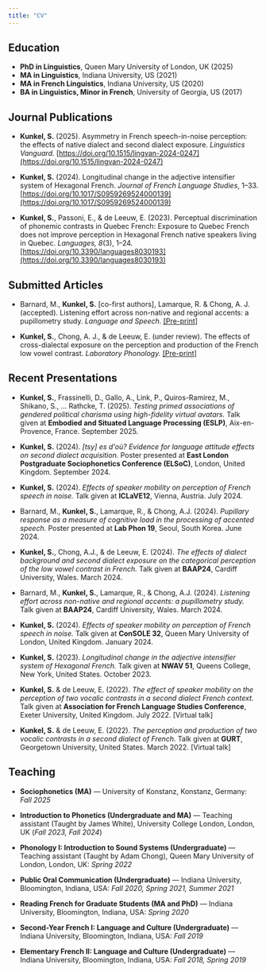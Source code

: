 ```yaml
---
title: "CV"
---
```


## Education
- **PhD in Linguistics**, Queen Mary University of London, UK (2025)  
- **MA in Linguistics**, Indiana University, US (2021)  
- **MA in French Linguistics**, Indiana University, US (2020)  
- **BA in Linguistics, Minor in French**, University of Georgia, US (2017)

## Journal Publications
- **Kunkel, S.** (2025). Asymmetry in French speech-in-noise perception: the effects of native dialect and second dialect exposure. *Linguistics Vanguard.* [https://doi.org/10.1515/lingvan-2024-0247](https://doi.org/10.1515/lingvan-2024-0247)

- **Kunkel, S.** (2024). Longitudinal change in the adjective intensifier system of Hexagonal French.  *Journal of French Language Studies*, 1–33. [https://doi.org/10.1017/S0959269524000139](https://doi.org/10.1017/S0959269524000139)

- **Kunkel, S.**, Passoni, E., & de Leeuw, E. (2023). Perceptual discrimination of phonemic contrasts in Quebec French: Exposure to Quebec French does not improve perception in Hexagonal French native speakers living in Quebec. *Languages, 8*(3), 1–24. [https://doi.org/10.3390/languages8030193](https://doi.org/10.3390/languages8030193)

## Submitted Articles
- Barnard, M., **Kunkel, S.** [co-first authors], Lamarque, R. & Chong, A. J. (accepted). Listening effort across non-native and regional accents: a pupillometry study. *Language and Speech.* [[Pre-print]](https://drive.google.com/file/d/1KpZzmrks60gGWd6j8go5kE7553h6FrZZ/view?usp=sharing)

- **Kunkel, S.**, Chong, A. J., & de Leeuw, E. (under review). The effects of cross-dialectal exposure on the perception and production of the French low vowel contrast. *Laboratory Phonology.* [[Pre-print]](https://www.researchgate.net/publication/394750088_Cross-dialectal_exposure_effects_on_the_production_and_perception_of_the_French_low-vowel_contrast)

## Recent Presentations
- **Kunkel, S.**, Frassinelli, D., Gallo, A., Link, P., Quiros-Ramirez, M., Shikano, S., … Rathcke, T. (2025). *Testing primed associations of gendered political charisma using high-fidelity virtual avatars.* Talk given at **Embodied and Situated Language Processing (ESLP)**, Aix-en-Provence, France. September 2025.

- **Kunkel, S.** (2024). *[tsy] es d'où? Evidence for language attitude effects on second dialect acquisition.* Poster presented at **East London Postgraduate Sociophonetics Conference (ELSoC)**, London, United Kingdom. September 2024.  

- **Kunkel, S.** (2024). *Effects of speaker mobility on perception of French speech in noise.* Talk given at **ICLaVE12**, Vienna, Austria. July 2024.  

- Barnard, M., **Kunkel, S.**, Lamarque, R., & Chong, A.J. (2024). *Pupillary response as a measure of cognitive load in the processing of accented speech.* Poster presented at **Lab Phon 19**, Seoul, South Korea. June 2024.  

- **Kunkel, S.**, Chong, A.J., & de Leeuw, E. (2024). *The effects of dialect background and second dialect exposure on the categorical perception of the low vowel contrast in French.* Talk given at **BAAP24**, Cardiff University, Wales. March 2024.  

- Barnard, M., **Kunkel, S.**, Lamarque, R., & Chong, A.J. (2024). *Listening effort across non-native and regional accents: a pupillometry study.* Talk given at **BAAP24**, Cardiff University, Wales. March 2024.  

- **Kunkel, S.** (2024). *Effects of speaker mobility on perception of French speech in noise.* Talk given at **ConSOLE 32**, Queen Mary University of London, United Kingdom. January 2024.  

- **Kunkel, S.** (2023). *Longitudinal change in the adjective intensifier system of Hexagonal French.* Talk given at **NWAV 51**, Queens College, New York, United States. October 2023.  

- **Kunkel, S.** & de Leeuw, E. (2022). *The effect of speaker mobility on the perception of two vocalic contrasts in a second dialect French context.* Talk given at **Association for French Language Studies Conference**, Exeter University, United Kingdom. July 2022. [Virtual talk]  

- **Kunkel, S.** & de Leeuw, E. (2022). *The perception and production of two vocalic contrasts in a second dialect of French.* Talk given at **GURT**, Georgetown University, United States. March 2022. [Virtual talk]  

## Teaching
- **Sociophonetics (MA)** — University of Konstanz, Konstanz, Germany: *Fall 2025*

- **Introduction to Phonetics (Undergraduate and MA)** — Teaching assistant (Taught by James White), University College London, London, UK (*Fall 2023, Fall 2024*)

- **Phonology I: Introduction to Sound Systems (Undergraduate)** — Teaching assistant (Taught by Adam Chong), Queen Mary University of London, London, UK: *Spring 2022*

- **Public Oral Communication (Undergraduate)** — Indiana University, Bloomington, Indiana, USA: *Fall 2020, Spring 2021, Summer 2021*

- **Reading French for Graduate Students (MA and PhD)** — Indiana University, Bloomington, Indiana, USA: *Spring 2020*

- **Second-Year French I: Language and Culture (Undergraduate)** — Indiana University, Bloomington, Indiana, USA: *Fall 2019*

- **Elementary French II: Language and Culture (Undergraduate)** — Indiana University, Bloomington, Indiana, USA: *Fall 2018, Spring 2019*
